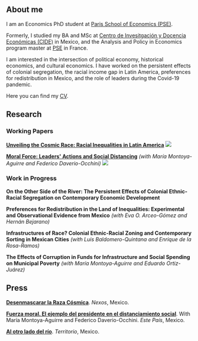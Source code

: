 ## About me

I am an Economics PhD student at [Paris School of Economics (PSE)](https://www.parisschoolofeconomics.eu/en/).

Formerly, I studied my BA and MSc at [Centro de Invesitgación y Docencia Económicas (CIDE)](https://www.cide.edu/de/) in Mexico, and the Analysis and Policy in Economics program master at [PSE](https://www.parisschoolofeconomics.eu/en/teaching/masters-program/ape-analysis-policy-in-economics/) in France.

I am interested in the intersection of political economy, historical economics, and cultural economics. 
I have worked on the persistent effects of colonial segregation, the racial income gap in Latin America, preferences for redistribution in Mexico, and the role of leaders during the Covid-19 pandemic.

Here you can find my [CV](https://www.dropbox.com/s/993p8rkj2pdeid8/Woo-Mora%20CV.pdf?dl=0).

## Research

### Working Papers

**[Unveiling the Cosmic Race: Racial Inequalities in Latin America](https://papers.ssrn.com/sol3/papers.cfm?abstract_id=3870741)**
![](https://www.dropbox.com/s/5z1s07dgof8uvfd/UCR.png?dl=0)

**[Moral Force: Leaders' Actions and Social Distancing](https://papers.ssrn.com/sol3/papers.cfm?abstract_id=3678980)** *(with María Montoya-Aguirre and Federico Daverio-Occhini)*
![](https://www.dropbox.com/s/qd992c5ba1ddsny/MF.png?dl=0)


### Work in Progress

**On the Other Side of the River: The Persistent Effects of Colonial Ethnic-Racial Segregation on Contemporary Economic Development**

**Preferences for Redistribution in the Land of Inequalities: Experimental and Observational Evidence from Mexico** *(with Eva O. Arceo-Gómez and Hernán Bejarano)*

**Infrastructures of Race? Colonial Ethnic-Racial Zoning and Contemporary Sorting in Mexican Cities** *(with Luis Baldomero-Quintana and Enrique de la Rosa-Ramos)*

**The Effects of Corruption in Funds for Infrastructure and Social Spending on Municipal Poverty** *(with María Montoya-Aguirre and Eduardo Ortiz-Juárez)*

## Press

**[Desenmascarar la Raza Cósmica](https://economia.nexos.com.mx/desenmascarar-la-raza-cosmica/)**. *Nexos*, Mexico.

**[Fuerza moral. El ejemplo del presidente en el distanciamiento social](https://estepais.com/tendencias_y_opiniones/fuerza-moral-el-ejemplo-del-presidente-en-el-distanciamiento-social/)**. With María Montoya-Aguirre and Federico Daverio-Occhini. *Este País*, Mexico.

**[Al otro lado del río](https://www.territorio.mx/al-otro-lado-del-rio/)**. *Territorio*, Mexico.
